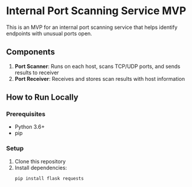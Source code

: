 # Internal Port Scanning Service MVP

This is an MVP for an internal port scanning service that helps identify endpoints with unusual ports open.

## Components

1. **Port Scanner**: Runs on each host, scans TCP/UDP ports, and sends results to receiver
2. **Port Receiver**: Receives and stores scan results with host information

## How to Run Locally

### Prerequisites
- Python 3.6+
- pip

### Setup

1. Clone this repository
2. Install dependencies:
   ```bash
   pip install flask requests



